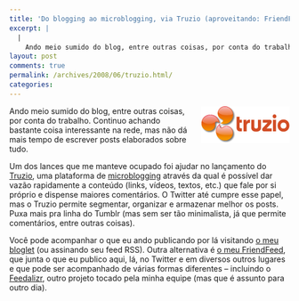 ```yaml
---
title: 'Do blogging ao microblogging, via Truzio (aproveitando: FriendFeed e Feedalizr)'
excerpt: |
  |
    Ando meio sumido do blog, entre outras coisas, por conta do trabalho. Continuo achando bastante coisa interessante na rede, mas não dá mais tempo de escrever posts elaborados sobre tudo. Um dos lances que me manteve ocupado foi ajudar no...
layout: post
comments: true
permalink: /archives/2008/06/truzio.html/
categories:
---
```

<span class="mt-enclosure mt-enclosure-image"><img alt="Truzio" src="/archives/img/logo.png" width="159" height="66" class="mt-image-right" style="float: right; margin: 0 0 20px 20px;" /></span>Ando meio sumido do blog, entre outras coisas, por conta do trabalho. Continuo achando bastante coisa interessante na rede, mas não dá mais tempo de escrever posts elaborados sobre tudo.

Um dos lances que me manteve ocupado foi ajudar no lançamento do [Truzio][1], uma plataforma de [microblogging][2] através da qual é possível dar vazão rapidamente a conteúdo (links, vídeos, textos, etc.) que fale por si próprio e dispense maiores comentários. O Twitter até cumpre esse papel, mas o Truzio permite segmentar, organizar e armazenar melhor os posts. Puxa mais pra linha do Tumblr (mas sem ser tão minimalista, já que permite comentários, entre outras coisas).

Você pode acompanhar o que eu ando publicando por lá visitando [o meu bloglet][3] (ou assinando seu feed RSS). Outra alternativa é [o meu FriendFeed][4], que junta o que eu publico aqui, lá, no Twitter e em diversos outros lugares e que pode ser acompanhado de várias formas diferentes &#8211; incluindo o [Feedalizr][5], outro projeto tocado pela minha equipe (mas que é assunto para outro dia).

 [1]: http://truzio.com
 [2]: http://pt.wikipedia.org/wiki/Micro-blogging
 [3]: http://truzio.com/chester/bloglet
 [4]: http://friendfeed.com/chesterbr
 [5]: http://feedalizr.com
